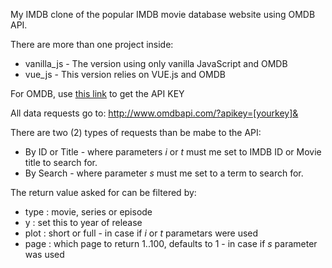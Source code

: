 My IMDB clone of the popular IMDB movie database website using OMDB API.

There are more than one project inside:

- vanilla_js - The version using only vanilla JavaScript and OMDB
- vue_js - This version relies on VUE.js and OMDB



For OMDB, use [this link](http://www.omdbapi.com/apikey.aspx?__EVENTTARGET=freeAcct&__EVENTARGUMENT=&__LASTFOCUS=&__VIEWSTATE=%2FwEPDwUKLTIwNDY4MTIzNQ9kFgYCAQ9kFgICBw8WAh4HVmlzaWJsZWhkAgIPFgIfAGhkAgMPFgIfAGhkGAEFHl9fQ29udHJvbHNSZXF1aXJlUG9zdEJhY2tLZXlfXxYDBQtwYXRyZW9uQWNjdAUIZnJlZUFjY3QFCGZyZWVBY2N0x0euvR%2FzVv1jLU3mGetH4R3kWtYKWACCaYcfoP1IY8g%3D&__VIEWSTATEGENERATOR=5E550F58&__EVENTVALIDATION=%2FwEdAAU5GG7XylwYou%2BzznFv7FbZmSzhXfnlWWVdWIamVouVTzfZJuQDpLVS6HZFWq5fYpioiDjxFjSdCQfbG0SWduXFd8BcWGH1ot0k0SO7CfuulN6vYN8IikxxqwtGWTciOwQ4e4xie4N992dlfbpyqd1D&at=freeAcct&Email=) to get the API KEY

All data requests go to:
http://www.omdbapi.com/?apikey=[yourkey]&

There are two (2) types of requests than be mabe to the API:

- By ID or Title - where parameters _i_ or _t_ must me set to IMDB ID or Movie title to search for.
- By Search - where parameter _s_ must me set to a term to search for.

The return value asked for can be filtered by:

- type : movie, series or episode
- y : set this to year of release
- plot : short or full - in case if _i_ or _t_ parametars were used
- page : which page to return 1..100, defaults to 1 - in case if _s_ parameter was used